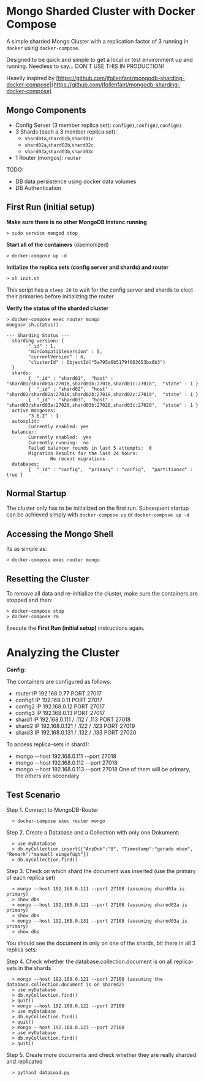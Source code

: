# Mongo Sharded Cluster with Docker Compose

A simple sharded Mongo Cluster with a replication factor of 3 running in `docker` using `docker-compose`.

Designed to be quick and simple to get a local or test environment up and running. 
Needless to say... DON'T USE THIS IN PRODUCTION!

Heavily inspired by [https://github.com/jfollenfant/mongodb-sharding-docker-compose](https://github.com/jfollenfant/mongodb-sharding-docker-compose)


## Mongo Components

* Config Server (3 member replica set): `config01`,`config02`,`config03`
* 3 Shards (each a 3 member replica set):
	* `shard01a`,`shard01b`,`shard01c`
	* `shard02a`,`shard02b`,`shard02c`
	* `shard03a`,`shard03b`,`shard03c`
* 1 Router (mongos): `router`

TODO: 
* DB data persistence using docker data volumes
* DB Authentication



## First Run (initial setup)

**Make sure there is no other MongoDB Instanc running**

	> sudo service mongod stop

**Start all of the containers** (daemonized)

	> docker-compose up -d

**Initialize the replica sets (config server and shards) and router**

	> sh init.sh

This script has a `sleep 20` to wait for the config server and shards to elect their primaries before initializing the router


**Verify the status of the sharded cluster**

	> docker-compose exec router mongo
	mongos> sh.status()

``` 
--- Sharding Status --- 
  sharding version: {
        "_id" : 1,
        "minCompatibleVersion" : 5,
        "currentVersion" : 6,
        "clusterId" : ObjectId("5a795a6b5179f663653ba8b3")
  }
  shards:
        {  "_id" : "shard01",  "host" : "shard01/shard01a:27018,shard01b:27018,shard01c:27018",  "state" : 1 }
        {  "_id" : "shard02",  "host" : "shard02/shard02a:27019,shard02b:27019,shard02c:27019",  "state" : 1 }
        {  "_id" : "shard03",  "host" : "shard03/shard03a:27020,shard03b:27020,shard03c:27020",  "state" : 1 }
  active mongoses:
        "3.6.2" : 1
  autosplit:
        Currently enabled: yes
  balancer:
        Currently enabled:  yes
        Currently running:  no
        Failed balancer rounds in last 5 attempts:  0
        Migration Results for the last 24 hours:
                No recent migrations
  databases:
        {  "_id" : "config",  "primary" : "config",  "partitioned" : true }
```


## Normal Startup

The cluster only has to be initialized on the first run. Subsequent startup can be achieved 
simply with `docker-compose up` or `docker-compose up -d`



## Accessing the Mongo Shell

Its as simple as:

	> docker-compose exec router mongo



## Resetting the Cluster

To remove all data and re-initialize the cluster, make sure the containers are stopped and then:

	> docker-compose stop
	> docker-compose rm

Execute the **First Run (initial setup)**  instructions again.


# Analyzing the Cluster

**Config:**

The containers are configured as follows:
* router    IP 192.168.0.77   PORT 27017
* config1   IP 192.168.0.11   PORT 27017 
* config2   IP 192.168.0.12   PORT 27017 
* config3   IP 192.168.0.13   PORT 27017 
* shard1    IP 192.168.0.111 / .112 / .113   PORT 27018
* shard2    IP 192.168.0.121 / .122 / .123   PORT 27019
* shard3    IP 192.168.0.131 / .132 / .133   PORT 27020

To access replica-sets in shard1:
* mongo --host 192.168.0.111 --port 27018
* mongo --host 192.168.0.112 --port 27018
* mongo --host 192.168.0.113 --port 27018
One of them will be primary, the others are secondary


## Test Scenario

Step 1. Connect to MongoDB-Router

      > docker-compose exec router mongo

Step 2. Create a Database and a Collection with only one Dokument:

      > use myDatabase
      > db.myCollection.insert({"AnzDok":"0", "Timestamp":"gerade eben", "Remark":"manuell eingefügt"})
      > db.myCollection.find()

Step 3. Check on which shard the document was inserted (use the primary of each replica set)

      > mongo --host 192.168.0.111 --port 27108 (assuming shard01a is primary)
      > show dbs
      > mongo --host 192.168.0.121 --port 27108 (assuming shared02a is primary)
      > show dbs
      > mongo --host 192.168.0.131 --port 27108 (assuming shared03a is primary)
      > show dbs
      
You should see the document in only on one of the shards, bit there in all 3 replica sets:

Step 4. Check whether the database.collection.document is on all replica-sets in the shards

      > mongo --host 192.168.0.121 --port 27108 (assuming the database.collection.document is on shared2)
      > use myDatabase
      > db.myCollection.find()
      > quit()
      > mongo --host 192.168.0.122 --port 27108 
      > use myDatabase
      > db.myCollection.find()
      > quit()
      > mongo --host 192.168.0.123 --port 27108 
      > use myDatabase
      > db.myCollection.find()
      > quit()
      
Step 5. Create more documents and check whether they are really sharded and replicated

      > python3 dataLoad.py


